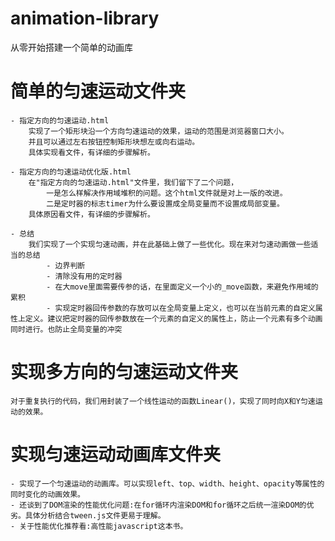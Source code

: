 # animation-library
从零开始搭建一个简单的动画库

# 简单的匀速运动文件夹 		
	- 指定方向的匀速运动.html
		实现了一个矩形块沿一个方向匀速运动的效果，运动的范围是浏览器窗口大小。
		并且可以通过左右按钮控制矩形块想左或向右运动。
		具体实现看文件，有详细的步骤解析。

	- 指定方向的匀速运动优化版.html
		在"指定方向的匀速运动.html"文件里，我们留下了二个问题，
			一是怎么样解决作用域堆积的问题。这个html文件就是对上一版的改进。
			二是定时器的标志timer为什么要设置成全局变量而不设置成局部变量。
		具体原因看文件，有详细的步骤解析。

	- 总结
		我们实现了一个实现匀速动画，并在此基础上做了一些优化。现在来对匀速动画做一些适当的总结
			- 边界判断
			- 清除没有用的定时器
			- 在大move里面需要传参的话，在里面定义一个小的_move函数，来避免作用域的累积
			- 实现定时器回传参数的存放可以在全局变量上定义，也可以在当前元素的自定义属性上定义。建议把定时器的回传参数放在一个元素的自定义的属性上，防止一个元素有多个动画同时进行。也防止全局变量的冲突
		
# 实现多方向的匀速运动文件夹 
	对于重复执行的代码，我们用封装了一个线性运动的函数Linear()，实现了同时向X和Y匀速运动的效果。
	
# 实现匀速运动动画库文件夹 
	- 实现了一个匀速运动的动画库。可以实现left、top、width、height、opacity等属性的同时变化的动画效果。
	- 还谈到了DOM渲染的性能优化问题:在for循环内渲染DOM和for循环之后统一渲染DOM的优劣。具体分析结合tween.js文件更易于理解。
	- 关于性能优化推荐看:高性能javascript这本书。
		
		
